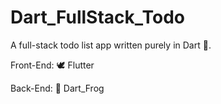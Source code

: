 # Dart_FullStack_Todo
A full-stack todo list app written purely in Dart 🎯.

Front-End: 🕊 Flutter

Back-End: 🐸 Dart_Frog
